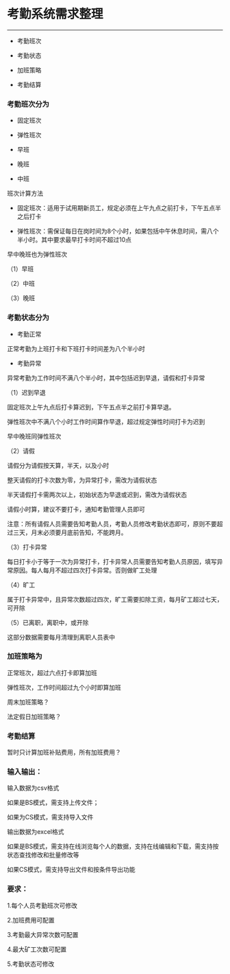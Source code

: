 # 考勤系统需求整理

---

* 考勤班次

* 考勤状态

* 加班策略

* 考勤结算

### 考勤班次分为

* 固定班次

* 弹性班次

* 早班

* 晚班

* 中班

班次计算方法

* 固定班次：适用于试用期新员工，规定必须在上午九点之前打卡，下午五点半之后打卡

* 弹性班次：需保证每日在岗时间为8个小时，如果包括中午休息时间，需八个半小时。其中要求最早打卡时间不超过10点

早中晚班也为弹性班次

（1）早班

（2）中班

（3）晚班

### 考勤状态分为

* 考勤正常

正常考勤为上班打卡和下班打卡时间差为八个半小时

* 考勤异常

异常考勤为工作时间不满八个半小时，其中包括迟到早退，请假和打卡异常

（1）迟到早退

固定班次上午九点后打卡算迟到，下午五点半之前打卡算早退。

弹性班次中不满八个小时工作时间算作早退，超过规定弹性时间打卡为迟到

早中晚班同弹性班次

（2）请假

请假分为请假按天算，半天，以及小时

整天请假的打卡次数为零，为异常打卡，需改为请假状态

半天请假打卡需两次以上，初始状态为早退或迟到，需改为请假状态

请假小时算，建议不要打卡，通知考勤管理人员即可

注意：所有请假人员需要告知考勤人员，考勤人员修改考勤状态即可，原则不要超过三天，月末必须要月底前告知，不能跨月。

（3）打卡异常

每日打卡小于等于一次为异常打卡，打卡异常人员需要告知考勤人员原因，填写异常原因。每人每月不超过四次打卡异常。否则做旷工处理

（4）旷工

属于打卡异常中，且异常次数超过四次，旷工需要扣除工资，每月矿工超过七天，可开除

（5）已离职，离职中，或开除

这部分数据需要每月清理到离职人员表中

### 加班策略为

正常班次，超过六点打卡即算加班

弹性班次，工作时间超过九个小时即算加班

周末加班策略？

法定假日加班策略？

### 考勤结算

暂时只计算加班补贴费用，所有加班费用？

### 输入输出：

输入数据为csv格式

如果是BS模式，需支持上传文件；

如果为CS模式，需支持导入文件

输出数据为excel格式

如果是BS模式，需支持在线浏览每个人的数据，支持在线编辑和下载，需支持按状态查找修改和批量修改等

如果CS模式，需支持导出文件和按条件导出功能

### 要求：

1.每个人员考勤班次可修改

2.加班费用可配置

3.考勤最大异常次数可配置

4.最大矿工次数可配置

5.考勤状态可修改

